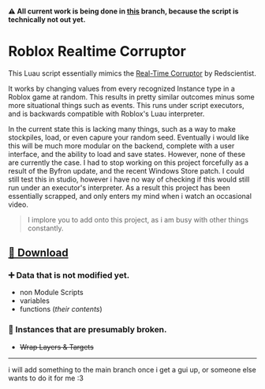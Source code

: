 
#### ⚠️  All current work is being done in [this](https://github.com/8ava/roblox-realtime-corruptor/tree/indev) branch, because the script is technically not out yet.

# Roblox Realtime Corruptor

This Luau script essentially mimics the [Real-Time Corruptor](https://redscientist.com/rtc) by Redscientist. 

It works by changing values from every recognized Instance type in a Roblox game at random. This results in pretty similar outcomes  minus some more situational things such as events. This runs under script executors, and is backwards compatible with Roblox's Luau interpreter. 

In the current state this is lacking many things, such as a way to make stockpiles, load, or even capure your random seed. 
Eventually i would like this will be much more modular on the backend, complete with a user interface, and the ability to load and save states. However, none of these are currently the case. I had to stop working on this project forcefully as a result of the Byfron update, and the recent Windows Store patch. I could still test this in studio, however i have no way of checking if this would still run under an executor's interpreter. As a result this project has been essentially scrapped, and only enters my mind when i watch an occasional video. 

> I implore you to add onto this project, as i am busy with other things constantly.


## [📜 Download](https://raw.githubusercontent.com/8ava/roblox-realtime-corruptor/indev/exampleinit.lua)

### ➕ Data that is not modified yet.
- non Module Scripts
- variables
- functions  (*their contents*)

### 📃 Instances that are presumably broken.
- ~~Wrap Layers & Targets~~

***

i will add something to the main branch once i get a gui up, or someone else wants to do it for me :3
